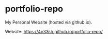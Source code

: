# portfolio-repo
My Personal Website (hosted via github.io). 

Website: https://4n33sh.github.io/portfolio-repo/

